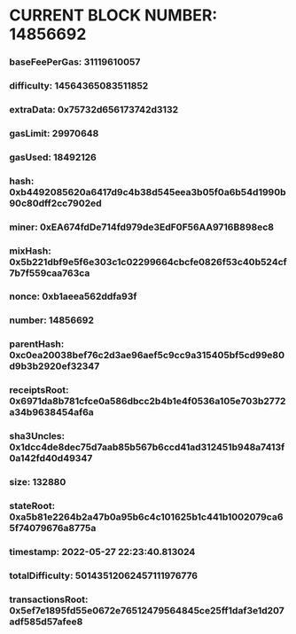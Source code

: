 # CURRENT BLOCK NUMBER: 14856692

### baseFeePerGas: 31119610057
### difficulty: 14564365083511852
### extraData: 0x75732d656173742d3132
### gasLimit: 29970648
### gasUsed: 18492126
### hash: 0xb4492085620a6417d9c4b38d545eea3b05f0a6b54d1990b90c80dff2cc7902ed
### miner: 0xEA674fdDe714fd979de3EdF0F56AA9716B898ec8
### mixHash: 0x5b221dbf9e5f6e303c1c02299664cbcfe0826f53c40b524cf7b7f559caa763ca
### nonce: 0xb1aeea562ddfa93f
### number: 14856692
### parentHash: 0xc0ea20038bef76c2d3ae96aef5c9cc9a315405bf5cd99e80d9b3b2920ef32347
### receiptsRoot: 0x6971da8b781cfce0a586dbcc2b4b1e4f0536a105e703b2772a34b9638454af6a
### sha3Uncles: 0x1dcc4de8dec75d7aab85b567b6ccd41ad312451b948a7413f0a142fd40d49347
### size: 132880
### stateRoot: 0xa5b81e2264b2a47b0a95b6c4c101625b1c441b1002079ca65f74079676a8775a
### timestamp: 2022-05-27 22:23:40.813024
### totalDifficulty: 50143512062457111976776
### transactionsRoot: 0x5ef7e1895fd55e0672e76512479564845ce25ff1daf3e1d207adf585d57afee8
